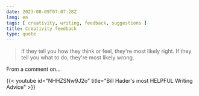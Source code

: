 ```yaml
---
date: 2023-08-09T07:07:28Z
lang: en
tags: [ creativity, writing, feedback, suggestions ]
title: Creativity feedback
type: quote
---
```


> If they tell you how they think or feel, they're most likely right. If they tell you what to do, they're most likely wrong.

From a comment on…

{{< youtube id="NHHZSNw9J2o" title="Bill Hader's most HELPFUL Writing Advice" >}}
